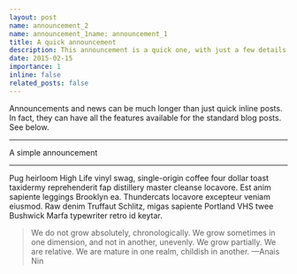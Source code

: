 ```yaml
---
layout: post
name: announcement_2
name: announcement_1name: announcement_1
title: A quick announcement
description: This announcement is a quick one, with just a few details. But a rather long description can be added here. For example, this description is quite long. It's so long that it might even be longer than the title itself. But that's okay. It's just an example.
date: 2015-02-15 
importance: 1 
inline: false
related_posts: false
---
```


Announcements and news can be much longer than just quick inline posts. In fact, they can have all the features available for the standard blog posts. See below.

---

A simple announcement 

---

Pug heirloom High Life vinyl swag, single-origin coffee four dollar toast taxidermy reprehenderit fap distillery master cleanse locavore. Est anim sapiente leggings Brooklyn ea. Thundercats locavore excepteur veniam eiusmod. Raw denim Truffaut Schlitz, migas sapiente Portland VHS twee Bushwick Marfa typewriter retro id keytar.

> We do not grow absolutely, chronologically. We grow sometimes in one dimension, and not in another, unevenly. We grow partially. We are relative. We are mature in one realm, childish in another.
> —Anais Nin
